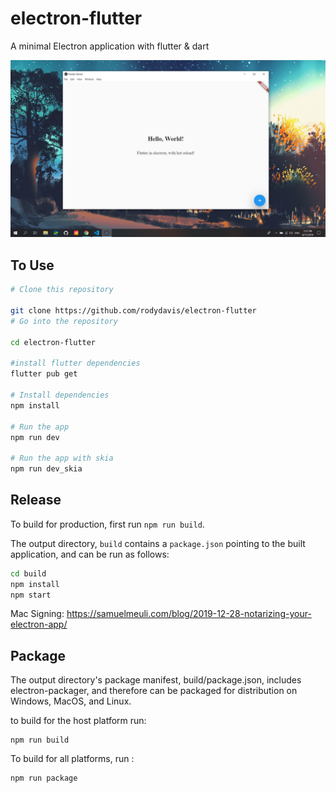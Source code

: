 # electron-flutter
A minimal Electron application with flutter & dart

![Screenshot](screenshots/main.png)

## To Use

```bash
# Clone this repository

git clone https://github.com/rodydavis/electron-flutter
# Go into the repository

cd electron-flutter

#install flutter dependencies
flutter pub get

# Install dependencies
npm install

# Run the app
npm run dev

# Run the app with skia
npm run dev_skia
```



 
## Release
To build for production, first run `npm run build`.

The output directory, `build` contains a `package.json` pointing to the built
application, and can be run as follows:

```bash
cd build
npm install
npm start
```

Mac Signing: https://samuelmeuli.com/blog/2019-12-28-notarizing-your-electron-app/

## Package
The output directory's package manifest, build/package.json, includes electron-packager, and therefore can be packaged for distribution on Windows, MacOS, and Linux.

to build for the host platform run:
``` 
npm run build
```
To build for all platforms, run :

``` 
npm run package
```
